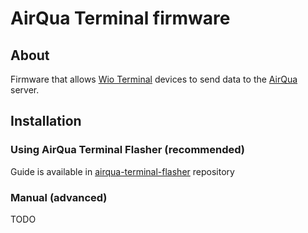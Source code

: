 # AirQua Terminal firmware

## About
Firmware that allows [Wio Terminal](https://www.seeedstudio.com/Wio-Terminal-p-4509.html) devices to send data to the [AirQua](https://airqua.uk/) server.

## Installation
### Using AirQua Terminal Flasher (recommended)
Guide is available in [airqua-terminal-flasher](https://github.com/airqua/airqua-terminal-flasher) repository

### Manual (advanced)
TODO